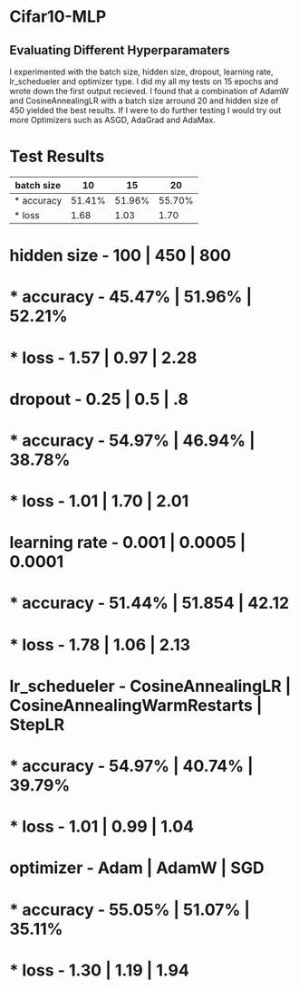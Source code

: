 # Cifar10-MLP

Evaluating Different Hyperparamaters
-------------------
I experimented with the batch size, hidden size, dropout, learning rate, lr_schedueler and optimizer type. I did my all my tests on 15 epochs and wrote down the first output recieved. I found that a combination of AdamW and CosineAnnealingLR with a batch size arround 20 and hidden size of 450 yielded the best results. If I were to do further testing I would try out more Optimizers such as ASGD, AdaGrad and AdaMax.

# Test Results

| batch size   |   10    |   15    |  20    |
|--------------|---------|---------|--------|
|  * accuracy  | 51.41%  | 51.96%  | 55.70% |
|  * loss      | 1.68    | 1.03    | 1.70   |

# hidden size   - 100     | 450     | 800
#   * accuracy  - 45.47%  | 51.96%  | 52.21% 
#   * loss      - 1.57    | 0.97    | 2.28 

# dropout       - 0.25    | 0.5     | .8
#   * accuracy  - 54.97%  | 46.94%  | 38.78%
#   * loss      - 1.01    | 1.70    | 2.01

# learning rate - 0.001   | 0.0005  | 0.0001
#   * accuracy  - 51.44%  | 51.854  | 42.12
#   * loss      - 1.78    | 1.06    | 2.13

# lr_schedueler - CosineAnnealingLR | CosineAnnealingWarmRestarts | StepLR
#   * accuracy  - 54.97%            | 40.74%                      | 39.79%
#   * loss      - 1.01              | 0.99                        | 1.04

# optimizer     - Adam     | AdamW  | SGD
#   * accuracy  - 55.05%   | 51.07% | 35.11%
#   * loss      - 1.30     | 1.19   | 1.94
